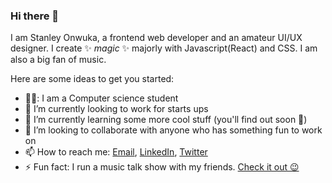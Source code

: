 ### Hi there 👋
I am Stanley Onwuka, a frontend web developer and an amateur UI/UX designer. I create ✨ _magic_ ✨ majorly with Javascript(React) and CSS. I am also a big fan of music.

Here are some ideas to get you started:

- 🧑‍🎓: I am a Computer science student
- 🔭 I’m currently looking to work for starts ups
- 🌱 I’m currently learning some more cool stuff (you'll find out soon 🌚)
- 👯 I’m looking to collaborate with anyone who has something fun to work on
- 📫 How to reach me: [Email](kachi2505@yahoo.com), [LinkedIn](https://www.linkedin.com/in/stanley-onwuka-804a0218a/), [Twitter](https://twitter.com/callme5t4n5)
- ⚡ Fun fact: I run a music talk show with my friends. [Check it out 😉](https://opussessions.netlify.app/)

